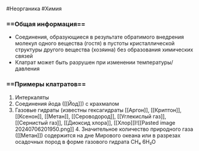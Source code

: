 #Неорганика #Химия 
### ==Общая информация==
- Соединения, образующиеся в результате обратимого внедрения молекул одного вещества (гостя) в пустоты кристаллической структуры другого вещества (хозяина) без образования химических связей
- Клатрат может быть разрушен при изменении температуры/давления
### ==Примеры клатратов==
1. Интеркаляты
2. Соединения йода ([[Йод]]) с крахмалом
3. Газовые гидраты (известны гексагидраты [[Аргон]], [[Криптон]], [[Ксенон]], [[Метан]], [[Сероводород]], [[Углекислый газ]], [[Сернистый газ]], [[Диоксид хлора]], [[Хлор]])![[Pasted image 20240706201950.png]]
   4.  Значительное количество природного газа ([[Метан]]) содержится на дне Мирового океана или в разрезах осадочных пород в форме газового гидрата CH₄ 6H₂O 